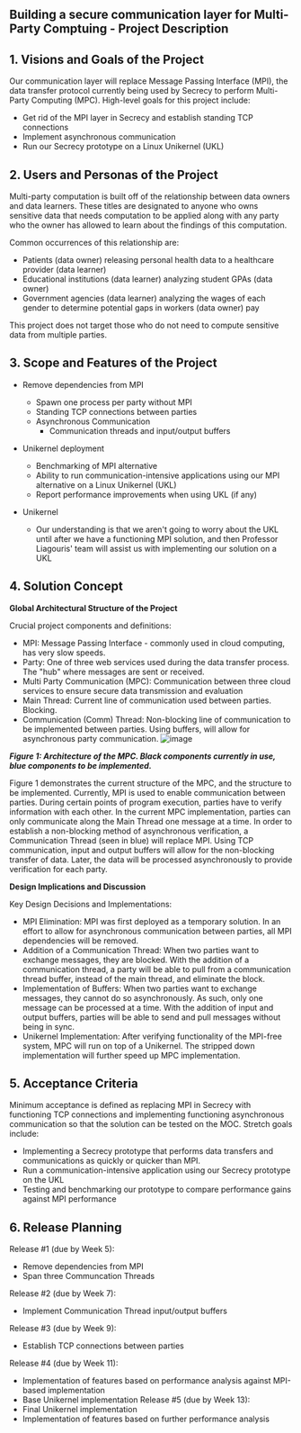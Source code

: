 ## Building a secure communication layer for Multi-Party Comptuing - Project Description

## 1. Visions and Goals of the Project

Our communication layer will replace Message Passing Interface (MPI), the data transfer protocol currently being used by Secrecy to perform Multi-Party Computing (MPC). High-level goals for this project include:

  - Get rid of the MPI layer in Secrecy and establish standing TCP connections
  - Implement asynchronous communication
  - Run our Secrecy prototype on a Linux Unikernel (UKL)
  
## 2. Users and Personas of the Project

Multi-party computation is built off of the relationship between data owners and data learners. These titles are designated to anyone who owns sensitive data that needs computation to be applied along with any party who the owner has allowed to learn about the findings of this computation.

Common occurrences of this relationship are:

  - Patients (data owner) releasing personal health data to a healthcare provider (data learner)
  - Educational institutions (data learner) analyzing student GPAs (data owner)
  - Government agencies (data learner) analyzing the wages of each gender to determine potential gaps in workers (data owner) pay

This project does not target those who do not need to compute sensitive data from multiple parties. 

## 3. Scope and Features of the Project

- Remove dependencies from MPI
    - Spawn one process per party without MPI
    - Standing TCP connections between parties
    - Asynchronous Communication
       - Communication threads and input/output buffers

- Unikernel deployment
    - Benchmarking of MPI alternative
    - Ability to run communication-intensive applications using our MPI alternative on a Linux Unikernel (UKL)
    - Report performance improvements when using UKL (if any)

- Unikernel
    - Our understanding is that we aren't going to worry about the UKL until after we have a functioning MPI solution, and then Professor Liagouris' team will assist us with implementing our solution on a UKL

## 4. Solution Concept
**Global Architectural Structure of the Project**

Crucial project components and definitions:
  - MPI: Message Passing Interface - commonly used in cloud computing, has very slow speeds.
  - Party: One of three web services used during the data transfer process. The "hub" where messages are sent or received.
  - Multi Party Communication (MPC): Communication between three cloud services to ensure secure data transmission and evaluation
  - Main Thread: Current line of communication used between parties. Blocking. 
  - Communication (Comm) Thread: Non-blocking line of communication to be implemented between parties. Using buffers, will allow for asynchronous party communication.
![image](https://user-images.githubusercontent.com/61120367/134585517-56c97c02-d4d7-43f2-81db-2ed13e3eed8f.png)

_**Figure 1: Architecture of the MPC. Black components currently in use, blue components to be implemented.**_

Figure 1 demonstrates the current structure of the MPC, and the structure to be implemented. Currently, MPI is used to enable communication between parties. During certain points of program execution, parties have to verify information with each other. In the current MPC implementation, parties can only communicate along the Main Thread one message at a time. In order to establish a non-blocking method of asynchronous verification, a Communication Thread (seen in blue) will replace MPI. Using TCP communication, input and output buffers will allow for the non-blocking transfer of data. Later, the data will be processed asynchronously to provide verification for each party. 

**Design Implications and Discussion**

Key Design Decisions and Implementations:
  - MPI Elimination: MPI was first deployed as a temporary solution. In an effort to allow for asynchronous communication between parties, all MPI dependencies will be removed.
  - Addition of a Communication Thread: When two parties want to exchange messages, they are blocked. With the addition of a communication thread, a party will be able to pull from a communication thread buffer, instead of the main thread, and eliminate the block. 
  - Implementation of Buffers: When two parties want to exchange messages, they cannot do so asynchronously. As such, only one message can be processed at a time. With the addition of input and output buffers, parties will be able to send and pull messages without being in sync.
  - Unikernel Implementation: After verifying functionality of the MPI-free system, MPC will run on top of a Unikernel. The stripped down implementation will further speed up MPC implementation. 


## 5. Acceptance Criteria

Minimum acceptance is defined as replacing MPI in Secrecy with functioning TCP connections and implementing functioning asynchronous communication so that the solution can be tested on the MOC. Stretch goals include:
  - Implementing a Secrecy prototype that performs data transfers and communications as quickly or quicker than MPI.
  - Run a communication-intensive application using our Secrecy prototype on the UKL
  - Testing and benchmarking our prototype to compare performance gains against MPI performance
  
## 6. Release Planning
Release #1 (due by Week 5):
  - Remove dependencies from MPI
  - Span three Communcation Threads

Release #2 (due by Week 7):
  - Implement Communication Thread input/output buffers

Release #3 (due by Week 9):
  - Establish TCP connections between parties

Release #4 (due by Week 11):
  - Implementation of features based on performance analysis against MPI-based implementation
  - Base Unikernel implementation
Release #5 (due by Week 13):
  - Final Unikernel implementation
  - Implementation of features based on further performance analysis
